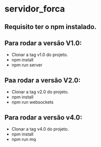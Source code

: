 # servidor_forca
## Requisito **ter o npm instalado**.  
  
## Para rodar a versão V1.0:
* Clonar a tag v1.0 do projeto.
* npm install
* npm run server  
  
## Paa rodar a versão V2.0:  
* Clonar a tag v2.0 do projeto.
* npm install  
* npm run websockets  
  
## Para rodar a versão v4.0:
* Clonar a tag v4.0 do projeto.
* npm install  
* npm run mq